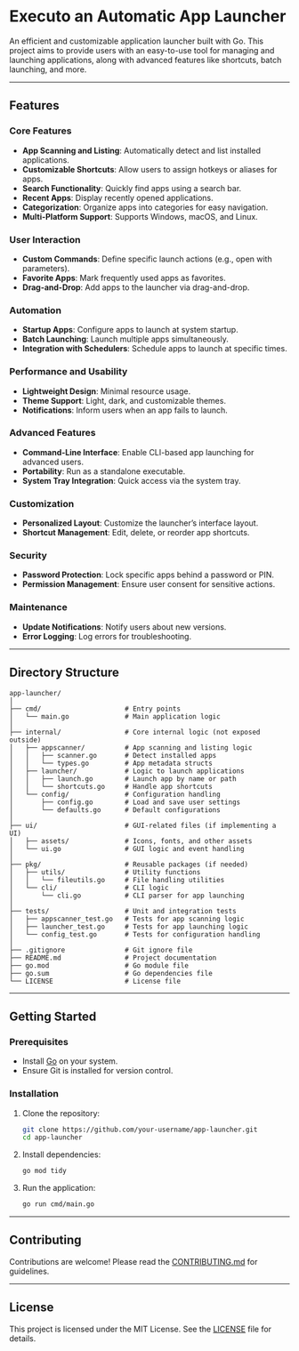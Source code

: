 # Executo an Automatic App Launcher

An efficient and customizable application launcher built with Go. This project aims to provide users with an easy-to-use tool for managing and launching applications, along with advanced features like shortcuts, batch launching, and more.

---

## Features

### Core Features
- **App Scanning and Listing**: Automatically detect and list installed applications.
- **Customizable Shortcuts**: Allow users to assign hotkeys or aliases for apps.
- **Search Functionality**: Quickly find apps using a search bar.
- **Recent Apps**: Display recently opened applications.
- **Categorization**: Organize apps into categories for easy navigation.
- **Multi-Platform Support**: Supports Windows, macOS, and Linux.

### User Interaction
- **Custom Commands**: Define specific launch actions (e.g., open with parameters).
- **Favorite Apps**: Mark frequently used apps as favorites.
- **Drag-and-Drop**: Add apps to the launcher via drag-and-drop.

### Automation
- **Startup Apps**: Configure apps to launch at system startup.
- **Batch Launching**: Launch multiple apps simultaneously.
- **Integration with Schedulers**: Schedule apps to launch at specific times.

### Performance and Usability
- **Lightweight Design**: Minimal resource usage.
- **Theme Support**: Light, dark, and customizable themes.
- **Notifications**: Inform users when an app fails to launch.

### Advanced Features
- **Command-Line Interface**: Enable CLI-based app launching for advanced users.
- **Portability**: Run as a standalone executable.
- **System Tray Integration**: Quick access via the system tray.

### Customization
- **Personalized Layout**: Customize the launcher’s interface layout.
- **Shortcut Management**: Edit, delete, or reorder app shortcuts.

### Security
- **Password Protection**: Lock specific apps behind a password or PIN.
- **Permission Management**: Ensure user consent for sensitive actions.

### Maintenance
- **Update Notifications**: Notify users about new versions.
- **Error Logging**: Log errors for troubleshooting.

---

## Directory Structure

```
app-launcher/
│
├── cmd/                     # Entry points
│   └── main.go              # Main application logic
│
├── internal/                # Core internal logic (not exposed outside)
│   ├── appscanner/          # App scanning and listing logic
│   │   ├── scanner.go       # Detect installed apps
│   │   └── types.go         # App metadata structs
│   ├── launcher/            # Logic to launch applications
│   │   ├── launch.go        # Launch app by name or path
│   │   └── shortcuts.go     # Handle app shortcuts
│   └── config/              # Configuration handling
│       ├── config.go        # Load and save user settings
│       └── defaults.go      # Default configurations
│
├── ui/                      # GUI-related files (if implementing a UI)
│   ├── assets/              # Icons, fonts, and other assets
│   └── ui.go                # GUI logic and event handling
│
├── pkg/                     # Reusable packages (if needed)
│   ├── utils/               # Utility functions
│   │   └── fileutils.go     # File handling utilities
│   └── cli/                 # CLI logic
│       └── cli.go           # CLI parser for app launching
│
├── tests/                   # Unit and integration tests
│   ├── appscanner_test.go   # Tests for app scanning logic
│   ├── launcher_test.go     # Tests for app launching logic
│   └── config_test.go       # Tests for configuration handling
│
├── .gitignore               # Git ignore file
├── README.md                # Project documentation
├── go.mod                   # Go module file
├── go.sum                   # Go dependencies file
└── LICENSE                  # License file
```

---

## Getting Started

### Prerequisites
- Install [Go](https://go.dev/) on your system.
- Ensure Git is installed for version control.

### Installation
1. Clone the repository:
   ```bash
   git clone https://github.com/your-username/app-launcher.git
   cd app-launcher
   ```
2. Install dependencies:
   ```bash
   go mod tidy
   ```
3. Run the application:
   ```bash
   go run cmd/main.go
   ```

---

## Contributing

Contributions are welcome! Please read the [CONTRIBUTING.md](CONTRIBUTING.md) for guidelines.

---

## License

This project is licensed under the MIT License. See the [LICENSE](LICENSE) file for details.
